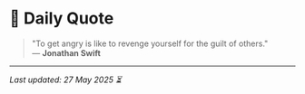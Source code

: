 # 📜 Daily Quote

> "To get angry is like to revenge yourself for the guilt of others."  
> — **Jonathan Swift**

---

_Last updated: 27 May 2025 ⏳_
